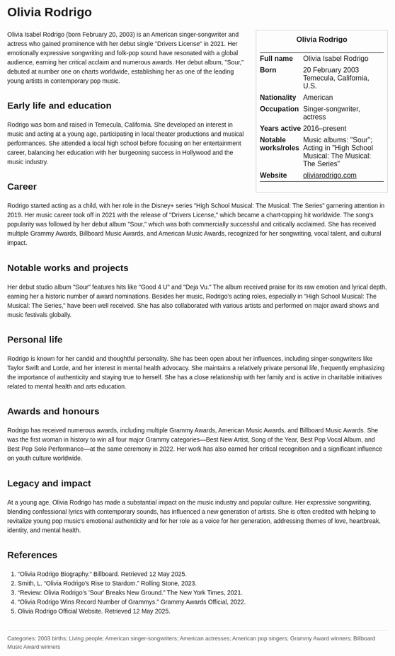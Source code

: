 <!DOCTYPE html>
<html>
<head>
  <title>Olivia Rodrigo – Profile</title>
  <style>
    body { font-family: Arial, sans-serif; margin: 2rem auto; max-width: 960px; line-height: 1.5; }
    aside.infobox { float: right; width: 280px; margin: 0 0 1rem 1.5rem; border: 1px solid #ccc; padding: 0.5rem; font-size: 0.9rem; }
    aside.infobox h3 { text-align: center; margin-top: 0; }
    aside.infobox table { width: 100%; border-collapse: collapse; }
    aside.infobox td { padding: 0.25rem 0; vertical-align: top; }
    h1 { margin-top: 0; }
    footer.categories { font-size: 0.8rem; color: #555; border-top: 1px solid #ddd; padding-top: 0.5rem; margin-top: 2rem; }
  </style>
</head>
<body>
  <h1>Olivia Rodrigo</h1>
  <aside class="infobox">
    <h3>Olivia Rodrigo</h3>
    <table>
      <tr><td><strong>Full name</strong></td><td>Olivia Isabel Rodrigo</td></tr>
      <tr><td><strong>Born</strong></td><td>20 February 2003<br>Temecula, California, U.S.</td></tr>
      <tr><td><strong>Nationality</strong></td><td>American</td></tr>
      <tr><td><strong>Occupation</strong></td><td>Singer-songwriter, actress</td></tr>
      <tr><td><strong>Years active</strong></td><td>2016–present</td></tr>
      <tr><td><strong>Notable works/roles</strong></td><td>Music albums: "Sour"; Acting in "High School Musical: The Musical: The Series"</td></tr>
      <tr><td><strong>Website</strong></td><td><a href="https://oliviarodrigo.com">oliviarodrigo.com</a></td></tr>
    </table>
  </aside>
  <p>Olivia Isabel Rodrigo (born February 20, 2003) is an American singer-songwriter and actress who gained prominence with her debut single "Drivers License" in 2021. Her emotionally expressive songwriting and folk-pop sound have resonated with a global audience, earning her critical acclaim and numerous awards. Her debut album, "Sour," debuted at number one on charts worldwide, establishing her as one of the leading young artists in contemporary pop music.</p>
  
  <h2>Early life and education</h2>
  <p>Rodrigo was born and raised in Temecula, California. She developed an interest in music and acting at a young age, participating in local theater productions and musical performances. She attended a local high school before focusing on her entertainment career, balancing her education with her burgeoning success in Hollywood and the music industry.</p>
  
  <h2>Career</h2>
  <p>Rodrigo started acting as a child, with her role in the Disney+ series "High School Musical: The Musical: The Series" garnering attention in 2019. Her music career took off in 2021 with the release of "Drivers License," which became a chart-topping hit worldwide. The song's popularity was followed by her debut album "Sour," which was both commercially successful and critically acclaimed. She has received multiple Grammy Awards, Billboard Music Awards, and American Music Awards, recognized for her songwriting, vocal talent, and cultural impact.</p>
  
  <h2>Notable works and projects</h2>
  <p>Her debut studio album "Sour" features hits like "Good 4 U" and "Deja Vu." The album received praise for its raw emotion and lyrical depth, earning her a historic number of award nominations. Besides her music, Rodrigo's acting roles, especially in "High School Musical: The Musical: The Series," have been well received. She has also collaborated with various artists and performed on major award shows and music festivals globally.</p>
  
  <h2>Personal life</h2>
  <p>Rodrigo is known for her candid and thoughtful personality. She has been open about her influences, including singer-songwriters like Taylor Swift and Lorde, and her interest in mental health advocacy. She maintains a relatively private personal life, frequently emphasizing the importance of authenticity and staying true to herself. She has a close relationship with her family and is active in charitable initiatives related to mental health and arts education.</p>
  
  <h2>Awards and honours</h2>
  <p>Rodrigo has received numerous awards, including multiple Grammy Awards, American Music Awards, and Billboard Music Awards. She was the first woman in history to win all four major Grammy categories—Best New Artist, Song of the Year, Best Pop Vocal Album, and Best Pop Solo Performance—at the same ceremony in 2022. Her work has also earned her critical recognition and a significant influence on youth culture worldwide.</p>
  
  <h2>Legacy and impact</h2>
  <p>At a young age, Olivia Rodrigo has made a substantial impact on the music industry and popular culture. Her expressive songwriting, blending confessional lyrics with contemporary sounds, has influenced a new generation of artists. She is often credited with helping to revitalize young pop music's emotional authenticity and for her role as a voice for her generation, addressing themes of love, heartbreak, identity, and mental health.</p>
  
  <h2>References</h2>
  <ol>
    <li>“Olivia Rodrigo Biography.” Billboard. Retrieved 12 May 2025.</li>
    <li>Smith, L. “Olivia Rodrigo’s Rise to Stardom.” Rolling Stone, 2023.</li>
    <li>“Review: Olivia Rodrigo’s 'Sour' Breaks New Ground.” The New York Times, 2021.</li>
    <li>“Olivia Rodrigo Wins Record Number of Grammys.” Grammy Awards Official, 2022.</li>
    <li>Olivia Rodrigo Official Website. Retrieved 12 May 2025.</li>
  </ol>
  
  <footer class="categories">Categories: 2003 births; Living people; American singer-songwriters; American actresses; American pop singers; Grammy Award winners; Billboard Music Award winners</footer>
</body>
</html>